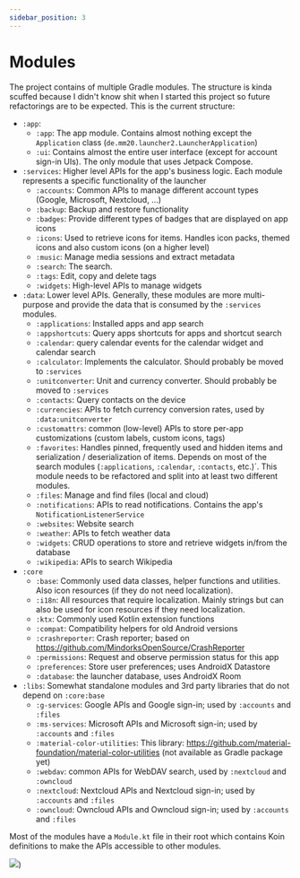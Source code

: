 ```yaml
---
sidebar_position: 3
---
```


# Modules

The project contains of multiple Gradle modules. The structure is kinda scuffed because I didn't know shit when I
started this project so future refactorings are to be expected. This is the current structure:

- `:app`:
  - `:app`: The app module. Contains almost nothing except the `Application` class (`de.mm20.launcher2.LauncherApplication`)
  - `:ui`: Contains almost the entire user interface (except for account sign-in UIs). The only module that uses Jetpack Compose.
- `:services`: Higher level APIs for the app's business logic. Each module represents a specific functionality of the launcher
  - `:accounts`: Common APIs to manage different account types (Google, Microsoft, Nextcloud, …)
  - `:backup`: Backup and restore functionality
  - `:badges`: Provide different types of badges that are displayed on app icons
  - `:icons`: Used to retrieve icons for items. Handles icon packs, themed icons and also custom icons (on a higher level)
  - `:music`: Manage media sessions and extract metadata
  - `:search`: The search.
  - `:tags`: Edit, copy and delete tags
  - `:widgets`: High-level APIs to manage widgets
- `:data`: Lower level APIs. Generally, these modules are more multi-purpose and provide the data that is consumed by the `:services` modules.
  - `:applications`: Installed apps and app search
  - `:appshortcuts`: Query apps shortcuts for apps and shortcut search
  - `:calendar`: query calendar events for the calendar widget and calendar search
  - `:calculator`: Implements the calculator. Should probably be moved to `:services`
  - `:unitconverter`: Unit and currency converter. Should probably be moved to `:services`
  - `:contacts`: Query contacts on the device
  - `:currencies`: APIs to fetch currency conversion rates, used by `:data:unitconverter`
  - `:customattrs`: common (low-level) APIs to store per-app customizations (custom labels, custom icons, tags)
  - `:favorites`: Handles pinned, frequently used and hidden items and serialization / deserialization of items. Depends on most of the search modules (`:applications`, `:calendar`, `:contacts`, etc.)´. This module needs to be refactored and split into at least two different modules.
  - `:files`: Manage and find files (local and cloud)
  - `:notifications`: APIs to read notifications. Contains the app's `NotificationListenerService`
  - `:websites`: Website search
  - `:weather`: APIs to fetch weather data
  - `:widgets`: CRUD operations to store and retrieve widgets in/from the database
  - `:wikipedia`: APIs to search Wikipedia
- `:core`
  - `:base`: Commonly used data classes, helper functions and utilities. Also icon resources (if they do not need localization).
  - `:i18n`: All resources that require localization. Mainly strings but can also be used for icon resources if they need localization.
  - `:ktx`: Commonly used Kotlin extension functions
  - `:compat`: Compatibility helpers for old Android versions
  - `:crashreporter`: Crash reporter; based on https://github.com/MindorksOpenSource/CrashReporter
  - `:permissions`: Request and observe permission status for this app
  - `:preferences`: Store user preferences; uses AndroidX Datastore
  - `:database`: the launcher database, uses AndroidX Room
- `:libs`: Somewhat standalone modules and 3rd party libraries that do not depend on `:core:base`
  - `:g-services`: Google APIs and Google sign-in; used by `:accounts` and `:files`
  - `:ms-services`: Microsoft APIs and Microsoft sign-in; used by `:accounts` and `:files`
  - `:material-color-utilities`: This library: https://github.com/material-foundation/material-color-utilities (not available as Gradle package yet)
  - `:webdav`: common APIs for WebDAV search, used by `:nextcloud` and `:owncloud`
  - `:nextcloud`: Nextcloud APIs and Nextcloud sign-in; used by `:accounts` and `:files`
  - `:owncloud`: Owncloud APIs and Owncloud sign-in; used by `:accounts` and `:files`


Most of the modules have a `Module.kt` file in their root which contains Koin definitions to make the APIs accessible to other modules.

[![](/img/dependency-graph.dot.png)](/img/dependency-graph.dot.png))
